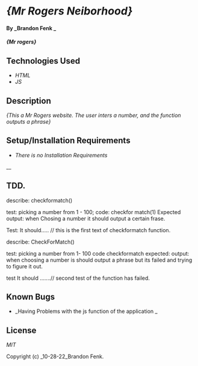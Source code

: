 # _{Mr Rogers Neiborhood}_

#### By _Brandon Fenk _

#### _{Mr rogers}_

## Technologies Used

* _HTML_
* _JS_


## Description

_{This a Mr Rogers website. The user inters a number, and the function outputs a phrase}_

## Setup/Installation Requirements

* _There is no Installation Requirements_


__

## TDD.

describe: checkformatch()

test: picking a number from 1 - 100;
code: checkfor match(1)
Expected output: when Chosing a number it should output a certain frase.

Test: It should..... // this is the first text of checkformatch function.

describe: CheckForMatch()

test: picking a number from 1- 100
code checkformatch
expected: output: when choosing a number is should output a phrase but its failed and trying to figure it out.


test It should .......// second test of the function has failed.


## Known Bugs

* _Having Problems with the js function of the application _


## License

_MIT_

Copyright (c) _10-28-22_Brandon Fenk.